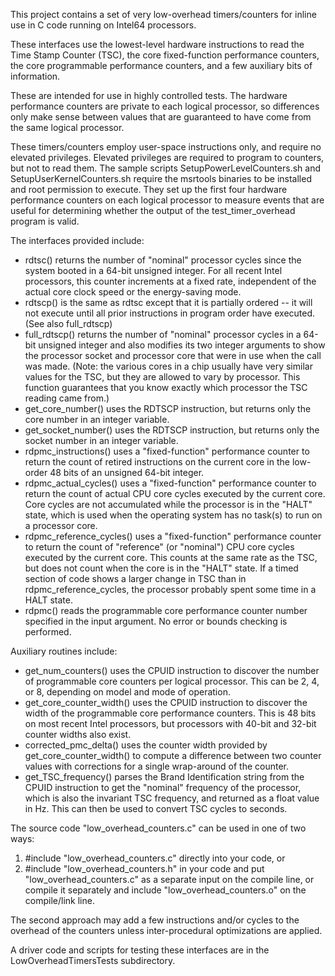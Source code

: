 This project contains a set of very low-overhead timers/counters for 
inline use in C code running on Intel64 processors.

These interfaces use the lowest-level hardware instructions to read
the Time Stamp Counter (TSC), the core fixed-function performance counters,
the core programmable performance counters, and a few auxiliary bits
of information.

These are intended for use in highly controlled tests.  The hardware
performance counters are private to each logical processor, so differences
only make sense between values that are guaranteed to have come from the
same logical processor.

These timers/counters employ user-space instructions only, and require
no elevated privileges.   Elevated privileges are required to program
to counters, but not to read them.  The sample scripts SetupPowerLevelCounters.sh
and SetupUserKernelCounters.sh require the msrtools binaries to be installed
and root permission to execute.  They set up the first four hardware performance
counters on each logical processor to measure events that are useful for
determining whether the output of the test_timer_overhead program is 
valid.

The interfaces provided include:

* rdtsc() returns the number of "nominal" processor cycles since the system booted in a 64-bit unsigned integer.
For all recent Intel processors, this counter increments at a fixed rate, independent of the actual
core clock speed or the energy-saving mode.
* rdtscp() is the same as rdtsc except that it is partially ordered -- it will not execute until all prior
instructions in program order have executed.  (See also full_rdtscp)
* full_rdtscp() returns the number of "nominal" processor cycles in a 64-bit unsigned integer and also 
modifies its two integer arguments to show the processor socket and processor core that were in use
when the call was made.  (Note: the various cores in a chip usually have very similar values for 
the TSC, but they are allowed to vary by processor.  This function guarantees that you know exactly
which processor the TSC reading came from.)
* get_core_number() uses the RDTSCP instruction, but returns only the core number in an integer variable.
* get_socket_number() uses the RDTSCP instruction, but returns only the socket number in an integer variable.
* rdpmc_instructions() uses a "fixed-function" performance counter to return the count of retired instructions on
the current core in the low-order 48 bits of an unsigned 64-bit integer.
* rdpmc_actual_cycles() uses a "fixed-function" performance counter to return the count of actual CPU core cycles
executed by the current core.  Core cycles are not accumulated while the processor is in the "HALT" state,
which is used when the operating system has no task(s) to run on a processor core.
* rdpmc_reference_cycles() uses a "fixed-function" performance counter to return the count of "reference" (or "nominal")
CPU core cycles executed by the current core.  This counts at the same rate as the TSC, but does not count
when the core is in the "HALT" state.  If a timed section of code shows a larger change in TSC than in
rdpmc_reference_cycles, the processor probably spent some time in a HALT state.
* rdpmc() reads the programmable core performance counter number specified in the input argument.
  No error or bounds checking is performed.

Auxiliary routines include:
* get_num_counters() uses the CPUID instruction to discover the number of programmable core counters
per logical processor.  This can be 2, 4, or 8, depending on model and mode of operation.
* get_core_counter_width() uses the CPUID instruction to discover the width of the programmable core 
performance counters.  This is 48 bits on most recent Intel processors, but processors with 40-bit and
32-bit counter widths also exist.
* corrected_pmc_delta() uses the counter width provided by get_core_counter_width() to compute a difference
between two counter values with corrections for a single wrap-around of the counter.
* get_TSC_frequency() parses the Brand Identification string from the CPUID instruction to get the "nominal"
frequency of the processor, which is also the invariant TSC frequency, and returned as a float value in Hz.
This can then be used to convert TSC cycles to seconds.


The source code "low_overhead_counters.c" can be used in one of two ways:
1. #include "low_overhead_counters.c" directly into your code, or
2. #include "low_overhead_counters.h" in your code and put
"low_overhead_counters.c" as a separate input on the compile
line, or compile it separately and include "low_overhead_counters.o"
on the compile/link line.

The second approach may add a few instructions and/or cycles to the 
overhead of the counters unless inter-procedural optimizations are applied.


A driver code and scripts for testing these interfaces are in the LowOverheadTimersTests subdirectory.
